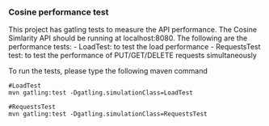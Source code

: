 <h3>Cosine performance test</h3> 
This project has gatling tests to measure the API performance. The Cosine Simlarity API should be running at localhost:8080. The following are the performance tests:
  - LoadTest: to test the load performance
  - RequestsTest test: to test the performance of PUT/GET/DELETE requests simultaneously

To run the tests, please type the following maven command

```
#LoadTest
mvn gatling:test -Dgatling.simulationClass=LoadTest

#RequestsTest
mvn gatling:test -Dgatling.simulationClass=RequestsTest
```
